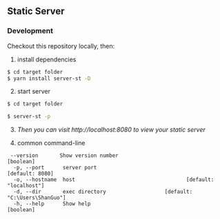 ## Static Server

### Development

Checkout this repository locally, then:

1. install dependencies
```sh
$ cd target folder 
$ yarn install server-st -D
```
2. start server

```sh
$ cd target folder

$ server-st -p
```
3.  *Then you can visit http://localhost:8080 to view your static server*

4. common command-line 
```
 --version       Show version number                                   [boolean]
  -p, --port      server port                                    [default: 8080]
  -o, --hostname  host                                    [default: "localhost"]
  -d, --dir       exec directory                   [default: "C:\Users\ShanGuo"]
  -h, --help      Show help                                            [boolean]

```